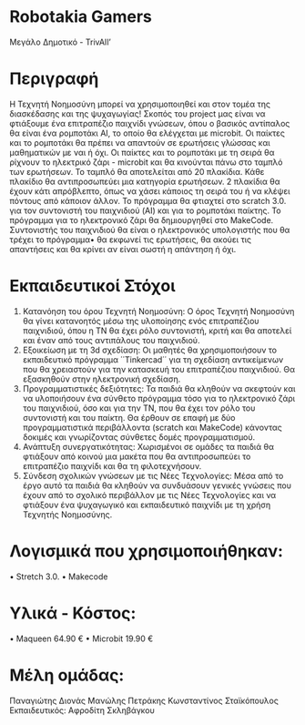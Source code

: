# Robotakia Gamers
 Μεγάλο Δημοτικό - TrivAIl’

# Περιγραφή
Η Τεχνητή Νοημοσύνη μπορεί να χρησιμοποιηθεί και στον τομέα της διασκέδασης και της ψυχαγωγίας! Σκοπός του project μας είναι να φτιάξουμε ένα επιτραπέζιο παιχνίδι γνώσεων, όπου ο βασικός αντίπαλος θα είναι ένα ρομποτάκι ΑΙ, το οποίο θα ελέγχεται με microbit. Οι παίκτες και το ρομποτάκι θα πρέπει να απαντούν σε ερωτήσεις γλώσσας και μαθηματικών με ναι ή όχι. Οι παίκτες και το ρομποτάκι με τη σειρά θα ρίχνουν το ηλεκτρικό ζάρι - microbit και θα κινούνται πάνω στο ταμπλό των ερωτήσεων. Το ταμπλό θα αποτελείται από  20 πλακίδια. Κάθε πλακίδιο θα αντιπροσωπεύει μια κατηγορία ερωτήσεων. 2 πλακίδια θα έχουν κάτι απρόβλεπτο, όπως να χάσει κάποιος τη σειρά του ή να κλέψει πόντους από κάποιον άλλον. 
Το πρόγραμμα θα φτιαχτεί στο scratch 3.0. για τον συντονιστή του παιχνιδιού (AI) και για το ρομποτάκι παίκτης. Το πρόγραμμα για το ηλεκτρονικό ζάρι θα δημιουργηθεί στο MakeCode. Συντονιστής του παιχνιδιού θα είναι ο ηλεκτρονικός υπολογιστής που θα τρέχει το πρόγραμμα• θα εκφωνεί τις ερωτήσεις, θα ακούει τις απαντήσεις και θα κρίνει αν είναι σωστή η απάντηση ή όχι. 

# Εκπαιδευτικοί Στόχοι
1.	Κατανόηση του όρου Τεχνητή Νοημοσύνη: Ο όρος Τεχνητή Νοημοσύνη θα γίνει κατανοητός μέσω της υλοποίησης ενός επιτραπέζιου παιχνιδιού, όπου  η ΤΝ θα έχει ρόλο συντονιστή, κριτή και θα αποτελεί και έναν από τους αντιπάλους του παιχνιδιού. 
2.	Εξοικείωση με τη 3d σχεδίαση: Οι μαθητές θα χρησιμοποιήσουν το εκπαιδευτικό πρόγραμμα ΄΄Tinkercad΄΄ για τη σχεδίαση αντικείμενων που θα χρειαστούν για την κατασκευή του επιτραπέζιου παιχνιδιού. Θα εξασκηθούν στην ηλεκτρονική σχεδίαση.
3.	Προγραμματιστικές δεξιότητες: Τα παιδιά θα κληθούν να σκεφτούν και να υλοποιήσουν ένα σύνθετο πρόγραμμα τόσο για το ηλεκτρονικό ζάρι του παιχνιδιού, όσο και για την ΤΝ, που θα έχει τον ρόλο του συντονιστή και του παίκτη. Θα έρθουν σε επαφή με δύο προγραμματιστικά περιβάλλοντα (scratch και MakeCode) κάνοντας δοκιμές και γνωρίζοντας σύνθετες δομές προγραμματισμού.
4.	Ανάπτυξη συνεργατικότητας: Χωρισμένοι σε ομάδες τα παιδιά θα φτιάξουν από κοινού μια μακέτα που θα αντιπροσωπεύει το επιτραπέζιο παιχνίδι και θα τη φιλοτεχνήσουν. 
5.	Σύνδεση σχολικών γνώσεων με τις Νέες Τεχνολογίες: Μέσα από το έργο αυτό τα παιδιά θα κληθούν να συνδυάσουν γενικές γνώσεις που έχουν από το σχολικό περιβάλλον με τις Νέες Τεχνολογίες και να φτιάξουν ένα ψυχαγωγικό και εκπαιδευτικό παιχνίδι με τη χρήση Τεχνητής Νοημοσύνης.

# Λογισμικά που χρησιμοποιήθηκαν: 
• Stretch 3.0.
• Makecode

# Υλικά - Κόστος: 
• Maqueen 64.90 €
• Microbit 19.90 €

# Μέλη ομάδας: 
Παναγιώτης Διονάς
Μανώλης Πετράκης
Κωνσταντίνος Σταϊκόπουλος
Εκπαιδευτικός: Αφροδίτη Σκληβάγκου
